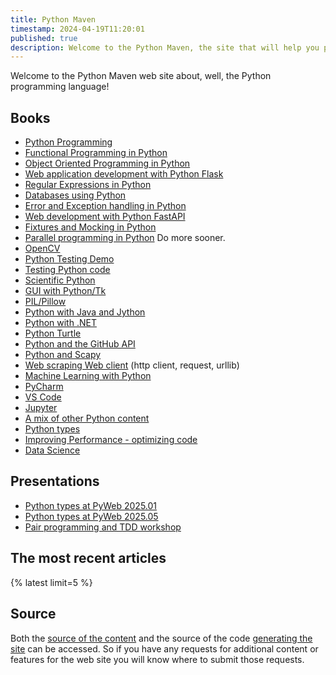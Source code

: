 ```yaml
---
title: Python Maven
timestamp: 2024-04-19T11:20:01
published: true
description: Welcome to the Python Maven, the site that will help you programming in Python.
---
```


Welcome to the Python Maven web site about, well, the Python programming language!

## Books

* [Python Programming](/python-programming/)
* [Functional Programming in Python](/python-functional-programming/)
* [Object Oriented Programming in Python](/python-oop/)
* [Web application development with Python Flask](/python-flask/)
* [Regular Expressions in Python](/python-regexes/)
* [Databases using Python](/python-databases/)
* [Error and Exception handling in Python](/python-exceptions/)
* [Web development with Python FastAPI](/python-fastapi/)
* [Fixtures and Mocking in Python](/python-mocking/)
* [Parallel programming in Python](/python-parallel/) Do more sooner.
* [OpenCV](/python-opencv/)
* [Python Testing Demo](/python-testing-demo/)
* [Testing Python code](/python-testing/)
* [Scientific Python](/python-science/)
* [GUI with Python/Tk](/python-tk/)
* [PIL/Pillow](/python-pil/)
* [Python with Java and Jython](/python-java/)
* [Python with .NET](/python-dotnet/)
* [Python Turtle](/python-turtle/)
* [Python and the GitHub API](/python-github/)
* [Python and Scapy](/python-scapy/)
* [Web scraping Web client](/python-web-scraping/) (http client, request, urllib)
* [Machine Learning with Python](/python-machine-learning/)
* [PyCharm](/python-pycharm/)
* [VS Code](/python-vscode/)
* [Jupyter](/python-jupyter/)
* [A mix of other Python content](/python-other/)
* [Python types](/python-types/)
* [Improving Performance - optimizing code](/python-optimizations/)
* [Data Science](/data-science/)


## Presentations

* [Python types at PyWeb 2025.01](/python-types-at-pyweb-2025-01/)
* [Python types at PyWeb 2025.05](/python-types-at-pyweb-2025-05/)
* [Pair programming and TDD workshop](/python-pair-programming-and-tdd-workshop/)


## The most recent articles

{% latest limit=5 %}

## Source

Both the [source of the content](https://github.com/szabgab/python.code-maven.com/) and the source of the code [generating the site](https://github.com/szabgab/code-maven.rs) can be accessed. So if you have any requests for additional content or features for the web site you will know where to submit those requests.



